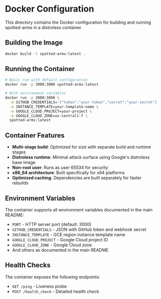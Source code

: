 # Docker Configuration

This directory contains the Docker configuration for building and running spotted-arms in a distroless container.

## Building the Image

```bash
docker build -t spotted-arms:latest .
```

## Running the Container

```bash
# Basic run with default configuration
docker run -p 3000:3000 spotted-arms:latest

# With environment variables
docker run -p 3000:3000 \
  -e GITHUB_CREDENTIALS='{"token":"your-token","secret":"your-secret"}' \
  -e INSTANCE_TEMPLATE=your-template-name \
  -e GOOGLE_CLOUD_PROJECT=your-project \
  -e GOOGLE_CLOUD_ZONE=us-central1-f \
  spotted-arms:latest
```

## Container Features

- **Multi-stage build**: Optimized for size with separate build and runtime stages
- **Distroless runtime**: Minimal attack surface using Google's distroless base image
- **Non-root user**: Runs as user 65534 for security
- **x86_64 architecture**: Built specifically for x64 platforms
- **Optimized caching**: Dependencies are built separately for faster rebuilds

## Environment Variables

The container supports all environment variables documented in the main README:

- `PORT` - HTTP server port (default: 3000)
- `GITHUB_CREDENTIALS` - JSON with GitHub token and webhook secret
- `INSTANCE_TEMPLATE` - GCE region instance template name
- `GOOGLE_CLOUD_PROJECT` - Google Cloud project ID
- `GOOGLE_CLOUD_ZONE` - Google Cloud zone
- And others as documented in the main README

## Health Checks

The container exposes the following endpoints:
- `GET /ping` - Liveness probe
- `POST /health_check` - Detailed health check
